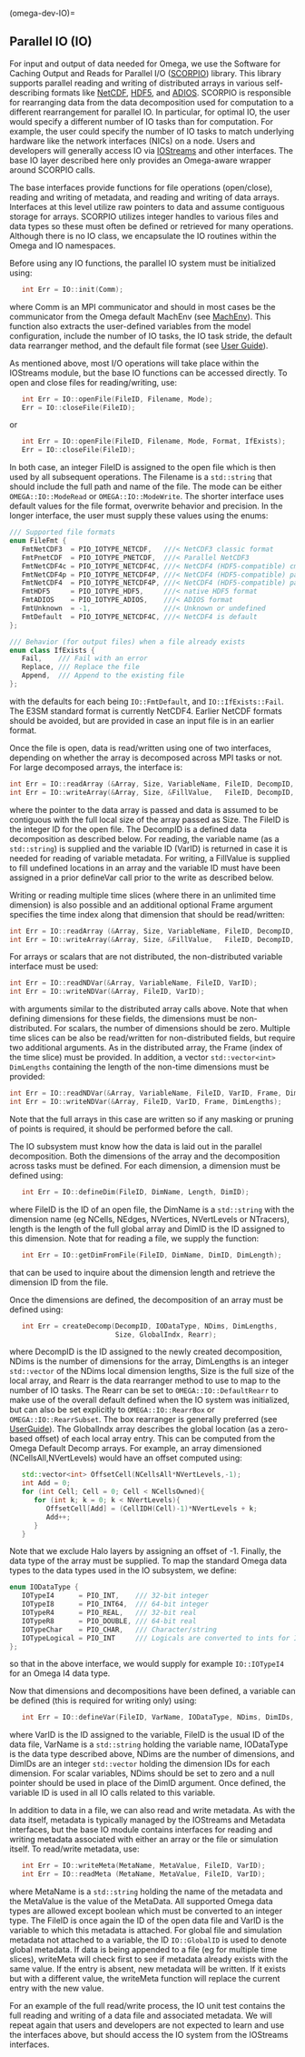 (omega-dev-IO)=

## Parallel IO (IO)

For input and output of data needed for Omega, we use the Software for
Caching Output and Reads for Parallel I/O
([SCORPIO](https://github.com/E3SM-Project/scorpio)) library. This
library supports parallel reading and writing of distributed arrays in various
self-describing
formats like [NetCDF](https://docs.unidata.ucar.edu/netcdf/),
[HDF5](https://www.hdfgroup.org/solutions/hdf5/),
and [ADIOS](https://csmd.ornl.gov/adios).
SCORPIO is responsible for rearranging data from the data decomposition used
for computation to a different rearrangement for parallel IO. In particular,
for optimal IO, the user would specify a different number of IO tasks than
for computation. For example, the user could specify the number of IO tasks to
match underlying hardware like the network interfaces (NICs) on a node.
Users and developers will generally access IO via
[IOStreams](#omega-user-iostreams)
and other interfaces. The base IO layer described here only provides
an Omega-aware wrapper around SCORPIO calls.

The base interfaces provide functions for file operations (open/close),
reading and writing of metadata, and reading and writing of data arrays.
Interfaces at this level utilize raw pointers to data and assume
contiguous storage for arrays. SCORPIO utilizes integer handles
to various files and data types so these must often be defined or
retrieved for many operations. Although there is no IO class, we encapsulate
the IO routines within the Omega and IO namespaces.

Before using any IO functions, the parallel IO system must be initialized
using:
```c++
   int Err = IO::init(Comm);
```
where Comm is an MPI communicator and should in most cases be the communicator
from the Omega default MachEnv (see [MachEnv](#omega-dev-mach-env)). This
function also extracts the user-defined variables from the model configuration,
include the number of IO tasks, the IO task stride, the default data
rearranger method, and the default file format
(see [User Guide](#omega-user-IO)).

As mentioned above, most I/O operations will take place within the IOStreams
module, but the base IO functions can be accessed directly. To open and close
files for reading/writing, use:
```c++
   int Err = IO::openFile(FileID, Filename, Mode);
   Err = IO::closeFile(FileID);
```
or
```c++
   int Err = IO::openFile(FileID, Filename, Mode, Format, IfExists);
   Err = IO::closeFile(FileID);
```
In both case, an integer FileID is assigned to the open file which is then
used by all subsequent operations. The Filename is a ``std::string`` that
should include the full path and name of the file. The mode can be either
``OMEGA::IO::ModeRead`` or ``OMEGA::IO::ModeWrite``. The shorter interface
uses default values for the file format, overwrite behavior and precision.
In the longer interface, the user must supply these values using the enums:
```c++
/// Supported file formats
enum FileFmt {
   FmtNetCDF3  = PIO_IOTYPE_NETCDF,   ///< NetCDF3 classic format
   FmtPnetCDF  = PIO_IOTYPE_PNETCDF,  ///< Parallel NetCDF3
   FmtNetCDF4c = PIO_IOTYPE_NETCDF4C, ///< NetCDF4 (HDF5-compatible) cmpressed
   FmtNetCDF4p = PIO_IOTYPE_NETCDF4P, ///< NetCDF4 (HDF5-compatible) parallel
   FmtNetCDF4  = PIO_IOTYPE_NETCDF4P, ///< NetCDF4 (HDF5-compatible) parallel
   FmtHDF5     = PIO_IOTYPE_HDF5,     ///< native HDF5 format
   FmtADIOS    = PIO_IOTYPE_ADIOS,    ///< ADIOS format
   FmtUnknown  = -1,                  ///< Unknown or undefined
   FmtDefault  = PIO_IOTYPE_NETCDF4C, ///< NetCDF4 is default
};

/// Behavior (for output files) when a file already exists
enum class IfExists {
   Fail,    /// Fail with an error
   Replace, /// Replace the file
   Append,  /// Append to the existing file
};

```
with the defaults for each being ``IO::FmtDefault``, and
``IO::IfExists::Fail``. The E3SM standard format is currently
NetCDF4. Earlier NetCDF formats should be avoided, but are provided in
case an input file is in an earlier format.

Once the file is open, data is read/written using one of two interfaces,
depending on whether the array is decomposed across MPI tasks or not. For
large decomposed arrays, the interface is:
```c++
int Err = IO::readArray (&Array, Size, VariableName, FileID, DecompID, VarID);
int Err = IO::writeArray(&Array, Size, &FillValue,   FileID, DecompID, VarID);
```
where the pointer to the data array is passed and data is assumed to be
contiguous with the full local size of the array passed as Size. The FileID is
the integer ID for the open file. The DecompID is a defined data decomposition
as described below. For reading, the variable name (as a ``std::string``) is
supplied and the variable ID (VarID) is returned in case it is needed for
reading of variable metadata. For writing, a FillValue is supplied to fill
undefined locations in an array and the variable ID must have been assigned
in a prior defineVar call prior to the write as described below.

Writing or reading multiple time slices (where there in an unlimited time
dimension) is also possible and an additional optional Frame argument
specifies the time index along that dimension that should be read/written:
```c++
int Err = IO::readArray (&Array, Size, VariableName, FileID, DecompID, VarID, Frame);
int Err = IO::writeArray(&Array, Size, &FillValue,   FileID, DecompID, VarID, Frame);
```

For arrays or scalars that are not distributed, the non-distributed variable
interface must be used:
```c++
int Err = IO::readNDVar(&Array, VariableName, FileID, VarID);
int Err = IO::writeNDVar(&Array, FileID, VarID);
```
with arguments similar to the distributed array calls above. Note that
when defining dimensions for these fields, the dimensions must be
non-distributed. For scalars, the number of dimensions should be zero.
Multiple time slices can be also be read/written for non-distributed fields,
but require two additional arguments. As in the distributed array, the
Frame (index of the time slice) must be provided. In addition, a vector
``std::vector<int> DimLengths`` containing the length of the non-time
dimensions must be provided:
```c++
int Err = IO::readNDVar(&Array, VariableName, FileID, VarID, Frame, DimLengths);
int Err = IO::writeNDVar(&Array, FileID, VarID, Frame, DimLengths);
```
Note that the full arrays in this case are written so if any masking or
pruning of points is required, it should be performed before the call.

The IO subsystem must know how the data is laid out in the parallel
decomposition. Both the dimensions of the array and the decomposition
across tasks must be defined. For each dimension, a dimension must be
defined using:
```c++
   int Err = IO::defineDim(FileID, DimName, Length, DimID);
```
where FileID is the ID of an open file, the DimName is a ``std::string``
with the dimension name (eg NCells, NEdges, NVertices, NVertLevels or
NTracers), length is the length of the full global array and DimID is
the ID assigned to this dimension. Note that for reading a file, we
supply the function:
```c++
   int Err = IO::getDimFromFile(FileID, DimName, DimID, DimLength);
```
that can be used to inquire about the dimension length and retrieve the
dimension ID from the file.

Once the dimensions are defined, the decomposition of an array must
be defined using:
```c++
   int Err = createDecomp(DecompID, IODataType, NDims, DimLengths,
                          Size, GlobalIndx, Rearr);
```
where DecompID is the ID assigned to the newly created decomposition,
NDims is the number of dimensions for the array, DimLengths is an
integer ``std::vector`` of the NDims local dimension lengths, Size is the
full size of the local array, and Rearr is the data rearranger method
to use to map to the number of IO tasks. The Rearr can be set to
``OMEGA::IO::DefaultRearr`` to make use of the overall default defined
when the IO system was initialized, but can also be set explicitly to
``OMEGA::IO::RearrBox`` or ``OMEGA::IO::RearrSubset``. The box rearranger
is generally preferred (see [UserGuide](#omega-user-IO)). The GlobalIndx
array describes the global location (as a zero-based offset) of each
local array entry. This can be computed from the Omega Default Decomp
arrays. For example, an array dimensioned (NCellsAll,NVertLevels) would
have an offset computed using:
```c++
   std::vector<int> OffsetCell(NCellsAll*NVertLevels,-1);
   int Add = 0;
   for (int Cell; Cell = 0; Cell < NCellsOwned){
      for (int k; k = 0; k < NVertLevels){
         OffsetCell[Add] = (CellIDH(Cell)-1)*NVertLevels + k;
         Add++;
      }
   }
```
Note that we exclude Halo layers by assigning an offset of -1. Finally,
the data type of the array must be supplied. To map the standard Omega
data types to the data types used in the IO subsystem, we define:
```c++
enum IODataType {
   IOTypeI4      = PIO_INT,    /// 32-bit integer
   IOTypeI8      = PIO_INT64,  /// 64-bit integer
   IOTypeR4      = PIO_REAL,   /// 32-bit real
   IOTypeR8      = PIO_DOUBLE, /// 64-bit real
   IOTypeChar    = PIO_CHAR,   /// Character/string
   IOTypeLogical = PIO_INT     /// Logicals are converted to ints for IO
};
```
so that in the above interface, we would supply for example ``IO::IOTypeI4``
for an Omega I4 data type.

Now that dimensions and decompositions have been defined, a variable can
be defined (this is required for writing only) using:
```c++
   int Err = IO::defineVar(FileID, VarName, IODataType, NDims, DimIDs, VarID);
```
where VarID is the ID assigned to the variable, FileID is the usual ID of
the data file, VarName is a ``std::string`` holding the variable name,
IODataType is the data type described above, NDims are the number of dimensions,
and DimIDs are an integer ``std::vector`` holding the dimension IDs for each
dimension. For scalar variables, NDims should be set to zero and a null pointer
should be used in place of the DimID argument. Once defined, the variable ID
is used in all IO calls related to this variable.

In addition to data in a file, we can also read and write metadata. As with
the data itself, metadata is typically managed by the IOStreams and Metadata
interfaces, but the base IO module contains interfaces for reading and
writing metadata associated with either an array or the file or simulation
itself. To read/write metadata, use:
```c++
   int Err = IO::writeMeta(MetaName, MetaValue, FileID, VarID);
   int Err = IO::readMeta (MetaName, MetaValue, FileID, VarID);
```
where MetaName is a ``std::string`` holding the name of the metadata and
the MetaValue is the value of the MetaData. All supported Omega data types are
allowed except boolean which must be converted to an integer type. The FileID
is once again the ID of the open data file and VarID is the variable to which
this metadata is attached. For global file and simulation metadata not attached
to a variable, the ID ``IO::GlobalID`` is used to denote global metadata. If
data is being appended to a file (eg for multiple time slices), writeMeta will
check first to see if metadata already exists with the same value. If the
entry is absent, new metadata will be written. If it exists but with a
different value, the writeMeta function will replace the current entry with
the new value.

For an example of the full read/write process, the IO unit test contains
the full reading and writing of a data file and associated metadata. We
will repeat again that users and developers are not expected to learn and
use the interfaces above, but should access the IO system from the IOStreams
interfaces.
